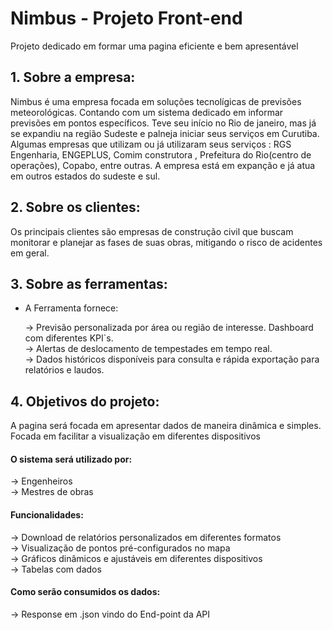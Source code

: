 # Nimbus - Projeto Front-end
Projeto dedicado em formar uma pagina eficiente e bem apresentável

## 1. Sobre a empresa:
Nimbus é uma empresa focada em soluções tecnolígicas de previsões meteorológicas.
Contando com um sistema dedicado em informar previsões em pontos específicos.
Teve seu início no Rio de janeiro, mas já se expandiu na região Sudeste e palneja iniciar seus serviços em Curutiba.
Algumas empresas que utilizam ou já utilizaram seus serviços : RGS Engenharia, ENGEPLUS, Comim construtora , Prefeitura do Rio(centro de operações), Copabo, entre outras.
A empresa está em expanção e já atua em outros estados do sudeste e sul.

## 2. Sobre os clientes:
Os principais clientes são empresas de construção civil que buscam monitorar e planejar as fases de suas obras, mitigando o risco de acidentes em geral.

## 3. Sobre as ferramentas:
  - A Ferramenta fornece:  

    -> Previsão personalizada por área ou região de interesse. Dashboard com diferentes KPI`s.  
    -> Alertas de deslocamento de tempestades em tempo real.  
    -> Dados históricos disponíveis para consulta e rápida exportação para relatórios e laudos.  

## 4. Objetivos do projeto:
A pagina será focada em apresentar dados de maneira dinâmica e simples. Focada em facilitar
a visualização em diferentes dispositivos 

#### O sistema será utilizado por:
  -> Engenheiros  
  -> Mestres de obras  
  
#### Funcionalidades:
  -> Download de relatórios personalizados em diferentes formatos    
  -> Visualização de pontos pré-configurados no mapa  
  -> Gráficos dinâmicos e ajustáveis em diferentes dispositivos  
  -> Tabelas com dados  
  

#### Como serão consumidos os dados:
  -> Response em .json vindo do End-point da API  
  


